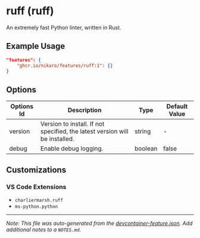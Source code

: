 
# ruff (ruff)

An extremely fast Python linter, written in Rust.

## Example Usage

```json
"features": {
    "ghcr.io/nikaro/features/ruff:1": {}
}
```

## Options

| Options Id | Description | Type | Default Value |
|-----|-----|-----|-----|
| version | Version to install. If not specified, the latest version will be installed. | string | - |
| debug | Enable debug logging. | boolean | false |

## Customizations

### VS Code Extensions

- `charliermarsh.ruff`
- `ms-python.python`



---

_Note: This file was auto-generated from the [devcontainer-feature.json](https://github.com/nikaro/features/blob/main/src/ruff/devcontainer-feature.json).  Add additional notes to a `NOTES.md`._
